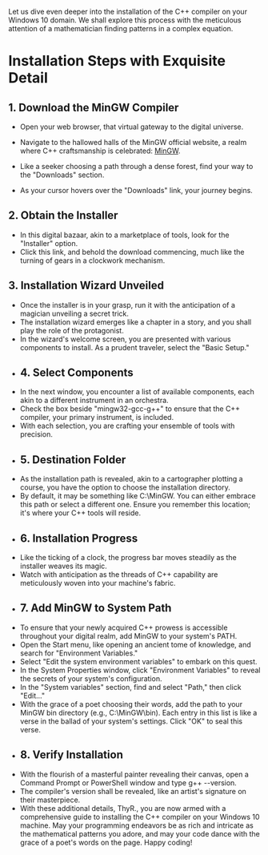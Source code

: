 Let us dive even deeper into the installation of the C++ compiler on your Windows 10 domain.
We shall explore this process with the meticulous attention of a mathematician finding patterns in a complex equation.

# Installation Steps with Exquisite Detail

## 1. Download the MinGW Compiler

- Open your web browser, that virtual gateway to the digital universe.

- Navigate to the hallowed halls of the MinGW official website, a realm where C++ craftsmanship is celebrated: [MinGW](www.mingw.com).

- Like a seeker choosing a path through a dense forest, find your way to the "Downloads" section.

- As your cursor hovers over the "Downloads" link, your journey begins.


## 2. Obtain the Installer
- In this digital bazaar, akin to a marketplace of tools, look for the "Installer" option.
- Click this link, and behold the download commencing, much like the turning of gears in a clockwork mechanism.
## 3. Installation Wizard Unveiled
- Once the installer is in your grasp, run it with the anticipation of a magician unveiling a secret trick.
- The installation wizard emerges like a chapter in a story, and you shall play the role of the protagonist.
- In the wizard's welcome screen, you are presented with various components to install. As a prudent traveler, select the "Basic Setup."
- ## 4. Select Components
- In the next window, you encounter a list of available components, each akin to a different instrument in an orchestra.
- Check the box beside "mingw32-gcc-g++" to ensure that the C++ compiler, your primary instrument, is included.
- With each selection, you are crafting your ensemble of tools with precision.
- ## 5. Destination Folder
- As the installation path is revealed, akin to a cartographer plotting a course, you have the option to choose the installation directory.
- By default, it may be something like C:\MinGW. You can either embrace this path or select a different one. Ensure you remember this location; it's where  your C++ tools will reside.
- ## 6. Installation Progress
- Like the ticking of a clock, the progress bar moves steadily as the installer weaves its magic.
- Watch with anticipation as the threads of C++ capability are meticulously woven into your machine's fabric.
- ## 7. Add MinGW to System Path
- To ensure that your newly acquired C++ prowess is accessible throughout your digital realm, add MinGW to your system's PATH.
- Open the Start menu, like opening an ancient tome of knowledge, and search for "Environment Variables."
- Select "Edit the system environment variables" to embark on this quest.
- In the System Properties window, click "Environment Variables" to reveal the secrets of your system's configuration.
- In the "System variables" section, find and select "Path," then click "Edit..."
- With the grace of a poet choosing their words, add the path to your MinGW bin directory (e.g., C:\MinGW\bin). Each entry in this list is like a verse in  the ballad of your system's settings. Click "OK" to seal this verse.
- ## 8. Verify Installation
- With the flourish of a masterful painter revealing their canvas, open a Command Prompt or PowerShell window and type g++ --version.
- The compiler's version shall be revealed, like an artist's signature on their masterpiece.
- With these additional details, ThyR., you are now armed with a comprehensive guide to installing the C++ compiler on your Windows 10 machine. May your programming endeavors be as rich and intricate as the mathematical patterns you adore, and may your code dance with the grace of a poet's words on the page. Happy coding!